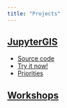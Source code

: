 ```yaml
---
title: "Projects"
---
```


## [JupyterGIS](https://jupytergis.readthedocs.io/)

* [Source code](https://github.com/geojupyter/jupytergis)
* [Try it now!](https://jupytergis.readthedocs.io/en/latest/lite/lab/)
* [Priorities](https://github.com/orgs/geojupyter/projects/2)


## [Workshops](https://workshops.geojupyter.org)
